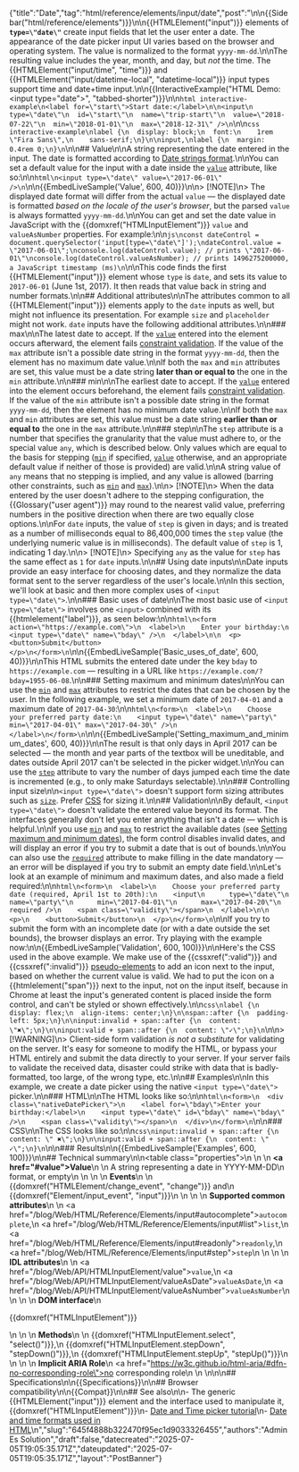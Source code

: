 {"title":"Date","tag":"html/reference/elements/input/date","post":"\n\n{{Sidebar(\"html/reference/elements\")}}\n\n{{HTMLElement(\"input\")}} elements of **`type=\"date\"`** create input fields that let the user enter a date. The appearance of the date picker input UI varies based on the browser and operating system. The value is normalized to the format `yyyy-mm-dd`.\n\nThe resulting value includes the year, month, and day, but _not_ the time. The {{HTMLElement(\"input/time\", \"time\")}} and {{HTMLElement(\"input/datetime-local\", \"datetime-local\")}} input types support time and date+time input.\n\n{{InteractiveExample(\"HTML Demo: &lt;input type=&quot;date&quot;&gt;\", \"tabbed-shorter\")}}\n\n```html interactive-example\n<label for=\"start\">Start date:</label>\n\n<input\n  type=\"date\"\n  id=\"start\"\n  name=\"trip-start\"\n  value=\"2018-07-22\"\n  min=\"2018-01-01\"\n  max=\"2018-12-31\" />\n```\n\n```css interactive-example\nlabel {\n  display: block;\n  font:\n    1rem \"Fira Sans\",\n    sans-serif;\n}\n\ninput,\nlabel {\n  margin: 0.4rem 0;\n}\n```\n\n## Value\n\nA string representing the date entered in the input. The date is formatted according to [Date strings format](/blog/Web/HTML/Guides/Date_and_time_formats#date_strings).\n\nYou can set a default value for the input with a date inside the [`value`](/blog/Web/HTML/Reference/Elements/input#value) attribute, like so:\n\n```html\n<input type=\"date\" value=\"2017-06-01\" />\n```\n\n{{EmbedLiveSample('Value', 600, 40)}}\n\n> [!NOTE]\n> The displayed date format will differ from the actual `value` — the displayed date is formatted _based on the locale of the user's browser_, but the parsed `value` is always formatted `yyyy-mm-dd`.\n\nYou can get and set the date value in JavaScript with the {{domxref(\"HTMLInputElement\")}} `value` and `valueAsNumber` properties. For example:\n\n```js\nconst dateControl = document.querySelector('input[type=\"date\"]');\ndateControl.value = \"2017-06-01\";\nconsole.log(dateControl.value); // prints \"2017-06-01\"\nconsole.log(dateControl.valueAsNumber); // prints 1496275200000, a JavaScript timestamp (ms)\n```\n\nThis code finds the first {{HTMLElement(\"input\")}} element whose `type` is `date`, and sets its value to `2017-06-01` (June 1st, 2017). It then reads that value back in string and number formats.\n\n## Additional attributes\n\nThe attributes common to all {{HTMLElement(\"input\")}} elements apply to the `date` inputs as well, but might not influence its presentation. For example `size` and `placeholder` might not work. `date` inputs have the following additional attributes.\n\n### max\n\nThe latest date to accept. If the [`value`](/blog/Web/HTML/Reference/Elements/input#value) entered into the element occurs afterward, the element fails [constraint validation](/blog/Web/HTML/Guides/Constraint_validation). If the value of the `max` attribute isn't a possible date string in the format `yyyy-mm-dd`, then the element has no maximum date value.\n\nIf both the `max` and `min` attributes are set, this value must be a date string **later than or equal to** the one in the `min` attribute.\n\n### min\n\nThe earliest date to accept. If the [`value`](/blog/Web/HTML/Reference/Elements/input#value) entered into the element occurs beforehand, the element fails [constraint validation](/blog/Web/HTML/Guides/Constraint_validation). If the value of the `min` attribute isn't a possible date string in the format `yyyy-mm-dd`, then the element has no minimum date value.\n\nIf both the `max` and `min` attributes are set, this value must be a date string **earlier than or equal to** the one in the `max` attribute.\n\n### step\n\nThe `step` attribute is a number that specifies the granularity that the value must adhere to, or the special value `any`, which is described below. Only values which are equal to the basis for stepping ([`min`](#min) if specified, [`value`](/blog/Web/HTML/Reference/Elements/input#value) otherwise, and an appropriate default value if neither of those is provided) are valid.\n\nA string value of `any` means that no stepping is implied, and any value is allowed (barring other constraints, such as [`min`](#min) and [`max`](#max)).\n\n> [!NOTE]\n> When the data entered by the user doesn't adhere to the stepping configuration, the {{Glossary(\"user agent\")}} may round to the nearest valid value, preferring numbers in the positive direction when there are two equally close options.\n\nFor `date` inputs, the value of `step` is given in days; and is treated as a number of milliseconds equal to 86,400,000 times the `step` value (the underlying numeric value is in milliseconds). The default value of `step` is 1, indicating 1 day.\n\n> [!NOTE]\n> Specifying `any` as the value for `step` has the same effect as `1` for `date` inputs.\n\n## Using date inputs\n\nDate inputs provide an easy interface for choosing dates, and they normalize the data format sent to the server regardless of the user's locale.\n\nIn this section, we'll look at basic and then more complex uses of `<input type=\"date\">`.\n\n### Basic uses of date\n\nThe most basic use of `<input type=\"date\">` involves one `<input>` combined with its {{htmlelement(\"label\")}}, as seen below:\n\n```html\n<form action=\"https://example.com\">\n  <label>\n    Enter your birthday:\n    <input type=\"date\" name=\"bday\" />\n  </label>\n\n  <p><button>Submit</button></p>\n</form>\n```\n\n{{EmbedLiveSample('Basic_uses_of_date', 600, 40)}}\n\nThis HTML submits the entered date under the key `bday` to `https://example.com` — resulting in a URL like `https://example.com/?bday=1955-06-08`.\n\n### Setting maximum and minimum dates\n\nYou can use the [`min`](/blog/Web/HTML/Reference/Elements/input#min) and [`max`](/blog/Web/HTML/Reference/Elements/input#max) attributes to restrict the dates that can be chosen by the user. In the following example, we set a minimum date of `2017-04-01` and a maximum date of `2017-04-30`:\n\n```html\n<form>\n  <label>\n    Choose your preferred party date:\n    <input type=\"date\" name=\"party\" min=\"2017-04-01\" max=\"2017-04-30\" />\n  </label>\n</form>\n```\n\n{{EmbedLiveSample('Setting_maximum_and_minimum_dates', 600, 40)}}\n\nThe result is that only days in April 2017 can be selected — the month and year parts of the textbox will be uneditable, and dates outside April 2017 can't be selected in the picker widget.\n\nYou can use the [`step`](/blog/Web/HTML/Reference/Elements/input#step) attribute to vary the number of days jumped each time the date is incremented (e.g., to only make Saturdays selectable).\n\n### Controlling input size\n\n`<input type=\"date\">` doesn't support form sizing attributes such as [`size`](/blog/Web/HTML/Reference/Elements/input#size). Prefer [CSS](/blog/Web/CSS) for sizing it.\n\n## Validation\n\nBy default, `<input type=\"date\">` doesn't validate the entered value beyond its format. The interfaces generally don't let you enter anything that isn't a date — which is helpful.\n\nIf you use [`min`](/blog/Web/HTML/Reference/Elements/input#min) and [`max`](/blog/Web/HTML/Reference/Elements/input#max) to restrict the available dates (see [Setting maximum and minimum dates](#setting_maximum_and_minimum_dates)), the form control disables invalid dates, and will display an error if you try to submit a date that is out of bounds.\n\nYou can also use the [`required`](/blog/Web/HTML/Reference/Elements/input#required) attribute to make filling in the date mandatory — an error will be displayed if you try to submit an empty date field.\n\nLet's look at an example of minimum and maximum dates, and also made a field required:\n\n```html\n<form>\n  <label>\n    Choose your preferred party date (required, April 1st to 20th):\n    <input\n      type=\"date\"\n      name=\"party\"\n      min=\"2017-04-01\"\n      max=\"2017-04-20\"\n      required />\n    <span class=\"validity\"></span>\n  </label>\n\n  <p>\n    <button>Submit</button>\n  </p>\n</form>\n```\n\nIf you try to submit the form with an incomplete date (or with a date outside the set bounds), the browser displays an error. Try playing with the example now:\n\n{{EmbedLiveSample('Validation', 600, 100)}}\n\nHere's the CSS used in the above example. We make use of the {{cssxref(\":valid\")}} and {{cssxref(\":invalid\")}} [pseudo-elements](/blog/Web/CSS/Pseudo-elements) to add an icon next to the input, based on whether the current value is valid. We had to put the icon on a {{htmlelement(\"span\")}} next to the input, not on the input itself, because in Chrome at least the input's generated content is placed inside the form control, and can't be styled or shown effectively.\n\n```css\nlabel {\n  display: flex;\n  align-items: center;\n}\n\nspan::after {\n  padding-left: 5px;\n}\n\ninput:invalid + span::after {\n  content: \"✖\";\n}\n\ninput:valid + span::after {\n  content: \"✓\";\n}\n```\n\n> [!WARNING]\n> Client-side form validation _is not a substitute_ for validating on the server. It's easy for someone to modify the HTML, or bypass your HTML entirely and submit the data directly to your server. If your server fails to validate the received data, disaster could strike with data that is badly-formatted, too large, of the wrong type, etc.\n\n## Examples\n\nIn this example, we create a date picker using the native `<input type=\"date\">` picker.\n\n### HTML\n\nThe HTML looks like so:\n\n```html\n<form>\n  <div class=\"nativeDatePicker\">\n    <label for=\"bday\">Enter your birthday:</label>\n    <input type=\"date\" id=\"bday\" name=\"bday\" />\n    <span class=\"validity\"></span>\n  </div>\n</form>\n```\n\n### CSS\n\nThe CSS looks like so:\n\n```css\ninput:invalid + span::after {\n  content: \" ✖\";\n}\n\ninput:valid + span::after {\n  content: \" ✓\";\n}\n```\n\n### Results\n\n{{EmbedLiveSample('Examples', 600, 100)}}\n\n## Technical summary\n\n<table class=\"properties\">\n  <tbody>\n    <tr>\n      <td><strong><a href=\"#value\">Value</a></strong></td>\n      <td>\n        A string representing a date in YYYY-MM-DD\n        format, or empty\n      </td>\n    </tr>\n    <tr>\n      <td><strong>Events</strong></td>\n      <td>\n        {{domxref(\"HTMLElement/change_event\", \"change\")}} and\n        {{domxref(\"Element/input_event\", \"input\")}}\n      </td>\n    </tr>\n    <tr>\n      <td><strong>Supported common attributes</strong></td>\n      <td>\n        <a href=\"/blog/Web/HTML/Reference/Elements/input#autocomplete\"><code>autocomplete</code></a>,\n        <a href=\"/blog/Web/HTML/Reference/Elements/input#list\"><code>list</code></a>,\n        <a href=\"/blog/Web/HTML/Reference/Elements/input#readonly\"><code>readonly</code></a>,\n        <a href=\"/blog/Web/HTML/Reference/Elements/input#step\"><code>step</code></a>\n      </td>\n    </tr>\n    <tr>\n      <td><strong>IDL attributes</strong></td>\n      <td>\n        <a href=\"/blog/Web/API/HTMLInputElement/value\"><code>value</code></a>,\n        <a href=\"/blog/Web/API/HTMLInputElement/valueAsDate\"><code>valueAsDate</code></a>,\n        <a href=\"/blog/Web/API/HTMLInputElement/valueAsNumber\"><code>valueAsNumber</code></a>\n      </td>\n    </tr>\n    <tr>\n      <td><strong>DOM interface</strong></td>\n      <td><p>{{domxref(\"HTMLInputElement\")}}</p></td>\n    </tr>\n    <tr>\n      <td><strong>Methods</strong></td>\n      <td>\n        {{domxref(\"HTMLInputElement.select\", \"select()\")}},\n        {{domxref(\"HTMLInputElement.stepDown\", \"stepDown()\")}},\n        {{domxref(\"HTMLInputElement.stepUp\", \"stepUp()\")}}\n      </td>\n    </tr>\n    <tr>\n      <td><strong>Implicit ARIA Role</strong></td>\n      <td><a href=\"https://w3c.github.io/html-aria/#dfn-no-corresponding-role\">no corresponding role</a></td>\n    </tr>\n  </tbody>\n</table>\n\n## Specifications\n\n{{Specifications}}\n\n## Browser compatibility\n\n{{Compat}}\n\n## See also\n\n- The generic {{HTMLElement(\"input\")}} element and the interface used to manipulate it, {{domxref(\"HTMLInputElement\")}}\n- [Date and Time picker tutorial](/blog/Learn_web_development/Extensions/Forms/HTML5_input_types#date_and_time_pickers)\n- [Date and time formats used in HTML](/blog/Web/HTML/Guides/Date_and_time_formats)\n","slug":"645f4888b322470f95ec1d9033326455","authors":"Admin Es Solution","draft":false,"datecreated":"2025-07-05T19:05:35.171Z","dateupdated":"2025-07-05T19:05:35.171Z","layout":"PostBanner"}